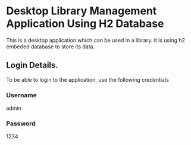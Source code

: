 # Desktop Library Management Application Using H2 Database
This is a desktop application which can be used in a library. it is using h2 embeded database to store its data.

## Login Details.
To be able to login to the application, use the following credentials
### Username 
admin
### Password 
1234
